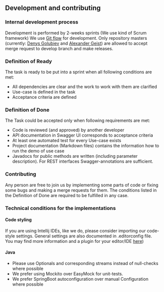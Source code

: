 ## Development and contributing

### Internal development process
Development is performed by 2-weeks sprints (We use kind of Scrum framework)
We use [Git flow](http://nvie.com/posts/a-successful-git-branching-model/) for development. 
Only repository masters (currently: [Denys Golubiev](https://github.com/DG0lden) and 
[Alexander Geist](https://github.com/tadschik))
are allowed to accept merge request to develop branch and make releases.

### Definition of Ready
The task is ready to be put into a sprint when all following conditions are met:
* All dependencies are clear and the work to work with them are clarified
* Use-case is defined in the task
* Acceptance criteria are defined

### Definition of Done
The Task could be accepted only when following requirements are met:
* Code is reviewed (and approved) by another developer
* API documentation in Swagger UI corresponds to acceptance criteria
* At least one automated test for every Use-case exists
* Project documentation (Markdown files) contains the information how to run the demo of use case
* Javadocs for public methods are written (including parameter description). 
  For REST interfaces Swagger-annotations are sufficient.

### Contributing
Any person are free to join us by implementing some parts of code or fixing some bugs and making a merge requests for them.
The conditions listed in the Definition of Done are required to be fulfilled in any case.

### Technical conditions for the implementations

#### Code styling
If you are using Intellij IDEs, like we do, please consider importing our code-style settings.
General settings are also documented in .editorconfig file.
You may find more information and a plugin for your editor/IDE [here](http://editorconfig.org/))

#### Java
* Please use Optionals and corresponding streams instead of null-checks where possible
* We prefer using Mockito over EasyMock for unit-tests.
* We prefer SpringBoot autoconfiguration over manual Configuration where possible
